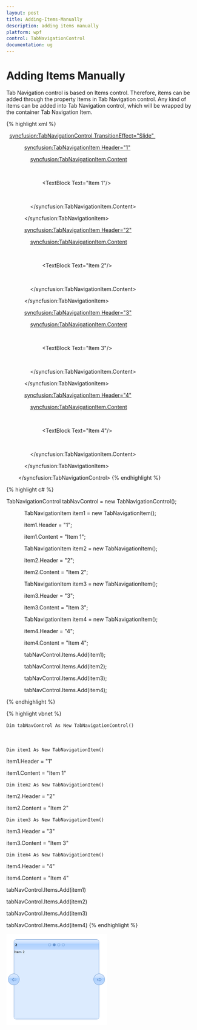 ```yaml
---
layout: post
title: Adding-Items-Manually
description: adding items manually
platform: wpf
control: TabNavigationControl
documentation: ug
---
```


# Adding Items Manually

Tab Navigation control is based on Items control. Therefore, items can be added through the property Items in Tab Navigation control. Any kind of items can be added into Tab Navigation control, which will be wrapped by the container Tab Navigation Item.


{% highlight xml %}


  <syncfusion:TabNavigationControl TransitionEffect="Slide" >

            <syncfusion:TabNavigationItem Header="1">

                <syncfusion:TabNavigationItem.Content>

                    <Grid>

                        <TextBlock Text="Item 1"/>

                    </Grid>

                </syncfusion:TabNavigationItem.Content>

            </syncfusion:TabNavigationItem>

            <syncfusion:TabNavigationItem Header="2">

                <syncfusion:TabNavigationItem.Content>

                    <Grid>

                        <TextBlock Text="Item 2"/>

                    </Grid>

                </syncfusion:TabNavigationItem.Content>

            </syncfusion:TabNavigationItem>

            <syncfusion:TabNavigationItem Header="3">

                <syncfusion:TabNavigationItem.Content>

                    <Grid>

                        <TextBlock Text="Item 3"/>

                    </Grid>

                </syncfusion:TabNavigationItem.Content>

            </syncfusion:TabNavigationItem>

            <syncfusion:TabNavigationItem Header="4">

                <syncfusion:TabNavigationItem.Content>

                    <Grid>

                        <TextBlock Text="Item 4"/>

                    </Grid>

                </syncfusion:TabNavigationItem.Content>

            </syncfusion:TabNavigationItem>



        </syncfusion:TabNavigationControl>
{% endhighlight %}



{% highlight c# %}


TabNavigationControl tabNavControl = new TabNavigationControl();



            TabNavigationItem item1 = new TabNavigationItem();

            item1.Header = "1";

            item1.Content = "Item 1";



            TabNavigationItem item2 = new TabNavigationItem();

            item2.Header = "2";

            item2.Content = "Item 2";



            TabNavigationItem item3 = new TabNavigationItem();

            item3.Header = "3";

            item3.Content = "Item 3";



            TabNavigationItem item4 = new TabNavigationItem();

            item4.Header = "4";

            item4.Content = "Item 4";



            tabNavControl.Items.Add(item1);

            tabNavControl.Items.Add(item2);

            tabNavControl.Items.Add(item3);

            tabNavControl.Items.Add(item4);

{% endhighlight  %}


{% highlight vbnet %}



    Dim tabNavControl As New TabNavigationControl()



    Dim item1 As New TabNavigationItem()

item1.Header = "1"

item1.Content = "Item 1"



    Dim item2 As New TabNavigationItem()

item2.Header = "2"

item2.Content = "Item 2"



    Dim item3 As New TabNavigationItem()

item3.Header = "3"

item3.Content = "Item 3"



    Dim item4 As New TabNavigationItem()

item4.Header = "4"

item4.Content = "Item 4"



tabNavControl.Items.Add(item1)

tabNavControl.Items.Add(item2)

tabNavControl.Items.Add(item3)

tabNavControl.Items.Add(item4)
{% endhighlight %}




![](Adding-Items-Manually_images/Adding-Items-Manually_img1.png)





